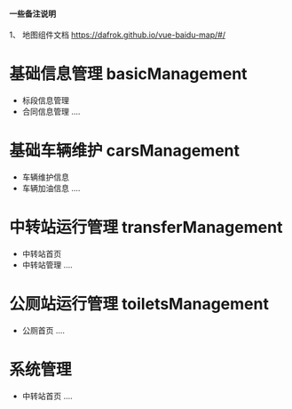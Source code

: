 #### 一些备注说明


1、 地图组件文档  https://dafrok.github.io/vue-baidu-map/#/

# 基础信息管理  basicManagement

 - 标段信息管理
 - 合同信息管理
....

# 基础车辆维护 carsManagement
 
 - 车辆维护信息
 - 车辆加油信息
....

# 中转站运行管理 transferManagement

 - 中转站首页
 - 中转站管理
....

# 公厕站运行管理 toiletsManagement

 - 公厕首页
....

# 系统管理

 - 中转站首页
....
